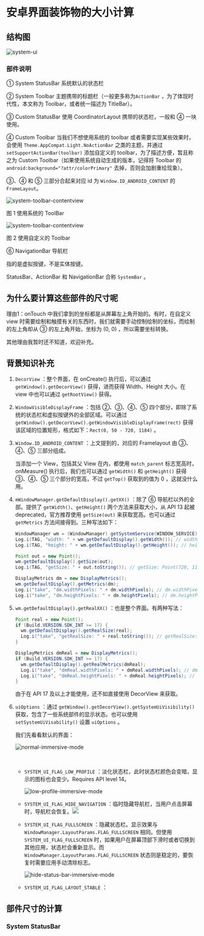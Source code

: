# 安卓界面装饰物的大小计算

## 结构图

![system-ui](image/system-ui.png)

### 部件说明

① System StatusBar 系统默认的状态栏

② System Toolbar 主题携带的标题栏（一般更多称为`ActionBar` ，为了体现时代性，本文称为 Toolbar，或者统一描述为 TitleBar）。

③ Custom StatusBar 使用 CoordinatorLayout 携带的状态栏，一般和 ④ 一块使用。

④ Custom Toolbar 当我们不想使用系统的 toolbar 或者需要实现某些效果时，会使用 `Theme.AppCompat.Light.NoActionBar` 之类的主题，并通过 `setSupportActionBar(toolbar)` 添加自定义的 toolbar，为了描述方便，暂且称之为 Custom Toolbar（如果使用系统自动生成的版本，记得将 Toolbar 的 `android:background="?attr/colorPrimary"` 去掉，否则会加剧重绘现象）。

③、④ 和 ⑤ 三部分合起来对应 id 为 `Window.ID_ANDROID_CONTENT` 的 `FrameLayout`。

![system-toolbar-contentview](image/system-toolbar-contentview.png)

图 1 使用系统的 ToolBar



![system-toolbar-contentview](image/custom-toolbar-contentview.png)

图 2 使用自定义的 Toolbar



⑥ NavigationBar 导航栏

指的是虚拟按键，不是实体按键。

StatusBar、ActionBar 和 NavigationBar 合称 `SystemBar` 。



## 为什么要计算这些部件的尺寸呢

理由1：onTouch 中我们拿到的坐标都是从屏幕左上角开始的。有时，在自定义 view 时需要绘制和触摸有关的东西时，我们就需要手动控制绘制的坐标，而绘制的左上角却从 ③ 的左上角开始，坐标为 (0, 0) ，所以需要坐标转换。

其他理由我暂时还不知道，欢迎补充。



## 背景知识补充

1. `DecorView` ：整个界面，在 onCreate() 执行后，可以通过 `getWindow().getDecorView()` 获得，进而获得 Width、Height 大小。在 view 中也可以通过 `getRootView()` 获得。

2. `WindowVisibleDisplayFrame` ：包括 ②、③、④、⑤ 四个部分，即除了系统的状态栏和虚拟按键外的全部区域。可以通过 `getWindow().getDecorView().getWindowVisibleDisplayFrame(rect)` 获得该区域的位置矩形，格式如下：`Rect(0, 50 - 720, 1184)` 。

3. `Window.ID_ANDROID_CONTENT` ：上文提到的，对应的 Framelayout 由 ③、④、⑤ 三部分组成。

   当添加一个 View，包括其父 View 在内，都使用 `match_parent` 标志宽高时，onMeasure() 执行后，我们也可以通过 `getWidth()` 和 `getHeight()` 获得 ③、④、⑤ 三个部分的宽高，不过 `getTop()` 获取到的值为 0 ，这就没什么用。

4. `mWindowManager.getDefaultDisplay().getXX()` ：除了 ⑥ 导航栏以外的全部。提供了 `getWidth()`、`getHeight()` 两个方法来获取大小，从 API 13 起被 deprecated，官方推荐使用 `getSize(out)` 来获取宽高。也可以通过 `getMetrics` 方法间接得到。三种写法如下：

   ```java
   WindowManager wm = (WindowManager) getSystemService(WINDOW_SERVICE);
   Log.i(TAG, "width: " + wm.getDefaultDisplay().getWidth()); // width: 720
   Log.i(TAG, "height: " + wm.getDefaultDisplay().getHeight()); // height: 1184
   ```

   ```java
   Point out = new Point();
   wm.getDefaultDisplay().getSize(out);
   Log.i(TAG, "getSize: " + out.toString()); // getSize: Point(720, 1184)
   ```

   ```java
   DisplayMetrics dm = new DisplayMetrics();
   wm.getDefaultDisplay().getMetrics(dm);
   Log.i("take", "dm.widthPixels: " + dm.widthPixels); // dm.widthPixels: 720
   Log.i("take", "dm.heightPixels: " + dm.heightPixels); // dm.heightPixels: 1184
   ```

5. `wm.getDefaultDisplay().getRealXX()` ：也是整个界面。有两种写法：

   ```java
   Point real = new Point();
   if (Build.VERSION.SDK_INT >= 17) {
     wm.getDefaultDisplay().getRealSize(real);
     Log.i("take", "getRealSize: " + real.toString()); // getRealSize: Point(720, 1280)
   }
   ```

   ```java
   DisplayMetrics dmReal = new DisplayMetrics();
   if (Build.VERSION.SDK_INT >= 17) {
     wm.getDefaultDisplay().getRealMetrics(dmReal);
     Log.i("take", "dmReal.widthPixels: " + dmReal.widthPixels); // dmReal.widthPixels: 720
     Log.i("take", "dmReal.heightPixels: " + dmReal.heightPixels); // dmReal.heightPixels: 1280
   }
   ```

   由于在 API 17 及以上才能使用，还不如直接使用 DecorView 来获取。
6. `uiOptions` ：通过 `getWindow().getDecorView().getSystemUiVisibility()` 获取，包含了一些系统部件的显示状态。也可以使用 `setSystemUiVisability()` 设置 `uiOptions` 。

   我们先看看默认的界面：

   ![normal-immersive-mode](image/normal-immersive-mode.png)

   ​

   - `SYSTEM_UI_FLAG_LOW_PROFILE` ：淡化状态栏，此时状态栏颜色会变暗，显示的图标也会变少。Requires API level 14。

     ![low-profile-immersive-mode](image/low-profile-immersive-mode.png)

   - `SYSTEM_UI_FLAG_HIDE_NAVIGATION` ：临时隐藏导航栏，当用户点击屏幕时，导航栏会恢复。![](image/hide-navigation-bar-immersive-mode.png)

   - `SYSTEM_UI_FLAG_FULLSCREEN` ：隐藏状态栏。显示效果与`WindowManager.LayoutParams.FLAG_FULLSCREEN` 相同。但使用 `SYSTEM_UI_FLAG_FULLSCREEN` 时，如果用户在屏幕顶部下滑时或者切换到其他应用，状态栏会重新显示。而 `WindowManager.LayoutParams.FLAG_FULLSCREEN` 状态则是稳定的，要恢复时需要应用手动清除标志。

     ![hide-status-bar-immersive-mode](image/hide-status-bar-immersive-mode.png)

   - `SYSTEM_UI_FLAG_LAYOUT_STABLE` ：



 








## 部件尺寸的计算

### System StatusBar